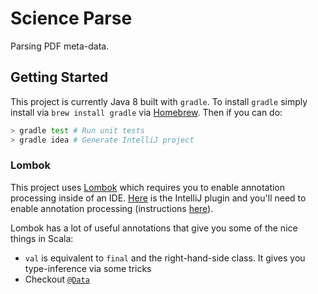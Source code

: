 # Science Parse

Parsing PDF meta-data.

## Getting Started

This project is currently Java 8 built with `gradle`. To install `gradle` simply install via `brew install gradle` via [Homebrew](http://brew.sh). Then if you can do:
```bash
> gradle test # Run unit tests
> gradle idea # Generate IntelliJ project
```

### Lombok

This project uses [Lombok](https://projectlombok.org) which requires you to enable annotation processing inside of an IDE.
[Here](https://plugins.jetbrains.com/plugin/6317) is the IntelliJ plugin and you'll need to enable annotation processing (instructions [here](https://www.jetbrains.com/idea/help/configuring-annotation-processing.html)).

Lombok has a lot of useful annotations that give you some of the nice things in Scala:

* `val` is equivalent to `final` and the right-hand-side class. It gives you type-inference via some tricks
* Checkout [`@Data`](https://projectlombok.org/features/Data.html)

